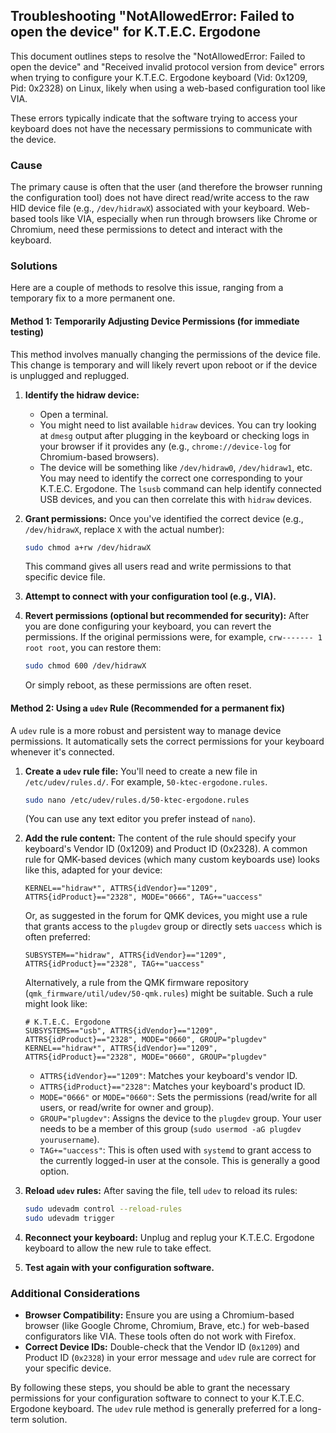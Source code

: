 ## Troubleshooting "NotAllowedError: Failed to open the device" for K.T.E.C. Ergodone

This document outlines steps to resolve the "NotAllowedError: Failed to open the device" and "Received invalid protocol version from device" errors when trying to configure your K.T.E.C. Ergodone keyboard (Vid: 0x1209, Pid: 0x2328) on Linux, likely when using a web-based configuration tool like VIA.

These errors typically indicate that the software trying to access your keyboard does not have the necessary permissions to communicate with the device.

### Cause

The primary cause is often that the user (and therefore the browser running the configuration tool) does not have direct read/write access to the raw HID device file (e.g., `/dev/hidrawX`) associated with your keyboard. Web-based tools like VIA, especially when run through browsers like Chrome or Chromium, need these permissions to detect and interact with the keyboard.

### Solutions

Here are a couple of methods to resolve this issue, ranging from a temporary fix to a more permanent one.

#### Method 1: Temporarily Adjusting Device Permissions (for immediate testing)

This method involves manually changing the permissions of the device file. This change is temporary and will likely revert upon reboot or if the device is unplugged and replugged.

1.  **Identify the hidraw device:**
    *   Open a terminal.
    *   You might need to list available `hidraw` devices. You can try looking at `dmesg` output after plugging in the keyboard or checking logs in your browser if it provides any (e.g., `chrome://device-log` for Chromium-based browsers).
    *   The device will be something like `/dev/hidraw0`, `/dev/hidraw1`, etc. You may need to identify the correct one corresponding to your K.T.E.C. Ergodone. The `lsusb` command can help identify connected USB devices, and you can then correlate this with `hidraw` devices.

2.  **Grant permissions:**
    Once you've identified the correct device (e.g., `/dev/hidrawX`, replace `X` with the actual number):
    ```bash
    sudo chmod a+rw /dev/hidrawX
    ```
    This command gives all users read and write permissions to that specific device file.

3.  **Attempt to connect with your configuration tool (e.g., VIA).**

4.  **Revert permissions (optional but recommended for security):**
    After you are done configuring your keyboard, you can revert the permissions. If the original permissions were, for example, `crw------- 1 root root`, you can restore them:
    ```bash
    sudo chmod 600 /dev/hidrawX
    ```
    Or simply reboot, as these permissions are often reset.

#### Method 2: Using a `udev` Rule (Recommended for a permanent fix)

A `udev` rule is a more robust and persistent way to manage device permissions. It automatically sets the correct permissions for your keyboard whenever it's connected.

1.  **Create a `udev` rule file:**
    You'll need to create a new file in `/etc/udev/rules.d/`. For example, `50-ktec-ergodone.rules`.
    ```bash
    sudo nano /etc/udev/rules.d/50-ktec-ergodone.rules
    ```
    (You can use any text editor you prefer instead of `nano`).

2.  **Add the rule content:**
    The content of the rule should specify your keyboard's Vendor ID (0x1209) and Product ID (0x2328). A common rule for QMK-based devices (which many custom keyboards use) looks like this, adapted for your device:
    ```udev
    KERNEL=="hidraw*", ATTRS{idVendor}=="1209", ATTRS{idProduct}=="2328", MODE="0666", TAG+="uaccess"
    ```
    Or, as suggested in the forum for QMK devices, you might use a rule that grants access to the `plugdev` group or directly sets `uaccess` which is often preferred:
    ```udev
    SUBSYSTEM=="hidraw", ATTRS{idVendor}=="1209", ATTRS{idProduct}=="2328", TAG+="uaccess"
    ```
    Alternatively, a rule from the QMK firmware repository (`qmk_firmware/util/udev/50-qmk.rules`) might be suitable. Such a rule might look like:
    ```udev
    # K.T.E.C. Ergodone
    SUBSYSTEMS=="usb", ATTRS{idVendor}=="1209", ATTRS{idProduct}=="2328", MODE="0660", GROUP="plugdev"
    KERNEL=="hidraw*", ATTRS{idVendor}=="1209", ATTRS{idProduct}=="2328", MODE="0660", GROUP="plugdev"
    ```
    *   `ATTRS{idVendor}=="1209"`: Matches your keyboard's vendor ID.
    *   `ATTRS{idProduct}=="2328"`: Matches your keyboard's product ID.
    *   `MODE="0666"` or `MODE="0660"`: Sets the permissions (read/write for all users, or read/write for owner and group).
    *   `GROUP="plugdev"`: Assigns the device to the `plugdev` group. Your user needs to be a member of this group (`sudo usermod -aG plugdev yourusername`).
    *   `TAG+="uaccess"`: This is often used with `systemd` to grant access to the currently logged-in user at the console. This is generally a good option.

3.  **Reload `udev` rules:**
    After saving the file, tell `udev` to reload its rules:
    ```bash
    sudo udevadm control --reload-rules
    sudo udevadm trigger
    ```

4.  **Reconnect your keyboard:**
    Unplug and replug your K.T.E.C. Ergodone keyboard to allow the new rule to take effect.

5.  **Test again with your configuration software.**

### Additional Considerations

*   **Browser Compatibility:** Ensure you are using a Chromium-based browser (like Google Chrome, Chromium, Brave, etc.) for web-based configurators like VIA. These tools often do not work with Firefox.
*   **Correct Device IDs:** Double-check that the Vendor ID (`0x1209`) and Product ID (`0x2328`) in your error message and `udev` rule are correct for your specific device.

By following these steps, you should be able to grant the necessary permissions for your configuration software to connect to your K.T.E.C. Ergodone keyboard. The `udev` rule method is generally preferred for a long-term solution.

